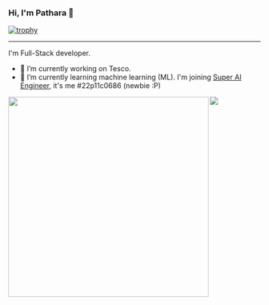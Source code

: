 ### Hi, I'm Pathara 👋

[![trophy](https://github-profile-trophy.vercel.app/?username=patharanordev&margin-w=5&column=8)](https://github.com/patharanordev)

---

I'm Full-Stack developer.

- 🔭 I’m currently working on Tesco.
- 🌱 I’m currently learning machine learning (ML). I'm joining [Super AI Engineer](https://superai.aiat.or.th/), it's me #22p11c0686 (newbie :P)

<div>
  <img width=400 align="left" src="https://github-readme-stats.vercel.app/api?username=patharanordev&count_private=true&include_all_commits=true&theme=buefy&show_icons=true" />
  <img src="https://github-readme-stats.vercel.app/api/top-langs/?username=patharanordev&layout=compact&langs_count=20&hide=Jupyter%20Notebook" />
</div>


<!--
**patharanordev/patharanordev** is a ✨ _special_ ✨ repository because its `README.md` (this file) appears on your GitHub profile.

Here are some ideas to get you started:

- 🔭 I’m currently working on ...
- 🌱 I’m currently learning ...
- 👯 I’m looking to collaborate on ...
- 🤔 I’m looking for help with ...
- 💬 Ask me about ...
- 📫 How to reach me: ...
- 😄 Pronouns: ...
- ⚡ Fun fact: ...
-->
